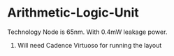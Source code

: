 # Arithmetic-Logic-Unit
Technology Node is 65nm. With 0.4mW leakage power.
1. Will need Cadence Virtuoso for running the layout

